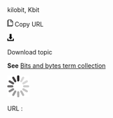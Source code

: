 # 

kilobit, Kbit

![Copy URL](media/kilobit/Copy.png)
Copy URL

![Download](media/kilobit/Download.png)

Download topic

**See** [Bits and bytes term collection](https://worldready.cloudapp.net/Styleguide/Read?id=2700&topicid=26920)

![In progress](media/kilobit/activity-large.gif)

URL :
